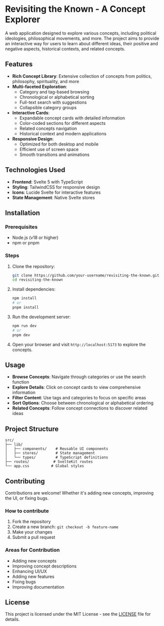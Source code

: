# Revisiting the Known - A Concept Explorer

A web application designed to explore various concepts, including political ideologies, philosophical movements, and more. The project aims to provide an interactive way for users to learn about different ideas, their positive and negative aspects, historical contexts, and related concepts.

## Features

- **Rich Concept Library**: Extensive collection of concepts from politics, philosophy, spirituality, and more
- **Multi-faceted Exploration**: 
  - Category and tag-based browsing
  - Chronological or alphabetical sorting
  - Full-text search with suggestions
  - Collapsible category groups
- **Interactive Cards**: 
  - Expandable concept cards with detailed information
  - Color-coded sections for different aspects
  - Related concepts navigation
  - Historical context and modern applications
- **Responsive Design**: 
  - Optimized for both desktop and mobile
  - Efficient use of screen space
  - Smooth transitions and animations

## Technologies Used

- **Frontend**: Svelte 5 with TypeScript
- **Styling**: TailwindCSS for responsive design
- **Icons**: Lucide Svelte for interactive features
- **State Management**: Native Svelte stores

## Installation

### Prerequisites

- Node.js (v18 or higher)
- npm or pnpm

### Steps

1. Clone the repository:
   ```bash
   git clone https://github.com/your-username/revisiting-the-known.git
   cd revisiting-the-known
   ```

2. Install dependencies:
   ```bash
   npm install
   # or
   pnpm install
   ```

3. Run the development server:
   ```bash
   npm run dev
   # or
   pnpm dev
   ```

4. Open your browser and visit `http://localhost:5173` to explore the concepts.

## Usage

- **Browse Concepts**: Navigate through categories or use the search function
- **Explore Details**: Click on concept cards to view comprehensive information
- **Filter Content**: Use tags and categories to focus on specific areas
- **Sort Options**: Choose between chronological or alphabetical ordering
- **Related Concepts**: Follow concept connections to discover related ideas

## Project Structure

```
src/
├── lib/
│   ├── components/    # Reusable UI components
│   ├── stores/        # State management
│   └── types/         # TypeScript definitions
├── routes/           # SvelteKit routes
└── app.css          # Global styles
```

## Contributing

Contributions are welcome! Whether it's adding new concepts, improving the UI, or fixing bugs.

### How to contribute

1. Fork the repository
2. Create a new branch: `git checkout -b feature-name`
3. Make your changes
4. Submit a pull request

### Areas for Contribution

- Adding new concepts
- Improving concept descriptions
- Enhancing UI/UX
- Adding new features
- Fixing bugs
- Improving documentation

## License

This project is licensed under the MIT License - see the [LICENSE](LICENSE) file for details.
